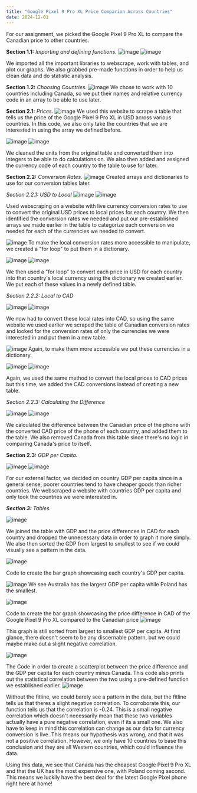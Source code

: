 ```yaml
---
title: "Google Pixel 9 Pro XL Price Comparion Across Countries"
date: 2024-12-01
---
```

For our assignment, we picked the Google Pixel 9 Pro XL to compare the Canadian price to other countries.

**Section 1.1:** *Importing and defining functions.*
![image](https://github.com/user-attachments/assets/f173c6a8-78cc-432d-bb18-8e48c0caabe1)
![image](https://github.com/user-attachments/assets/fd5ab668-ab29-4185-9c9d-bba87e18f3e5)

We imported all the important libraries to webscrape, work with tables, and plot our graphs.  We also grabbed pre-made functions in order to help us clean data and do statistic analysis.

**Section 1.2:** *Choosing Countries.*
![image](https://github.com/user-attachments/assets/c417f8f9-a7f5-43e6-9d4b-3a4c0b703036)
We chose to work with 10 countries including Canada, so we put their names and relative currency code in an array to be able to use later.

**Section 2.1:** *Prices.*
![image](https://github.com/user-attachments/assets/8fea2f86-fe68-4943-b461-521f4910eedc)
We used this website to scrape a table that tells us the price of the Google Pixel 9 Pro XL in USD across various countries.  In this code, we also only take the countries that we are interested in using the array we defined before.

![image](https://github.com/user-attachments/assets/1884a3f8-88d4-40bf-8215-e1ff89cde2b2)
![image](https://github.com/user-attachments/assets/540ef966-47f0-4825-91b0-8cbb6d8e1569)

We cleaned the units from the original table and converted them into integers to be able to do calculations on.  We also then added and assigned the currency code of each country to the table to use for later.

**Section 2.2:** *Conversion Rates.*
![image](https://github.com/user-attachments/assets/e0953bd0-d400-41aa-85c9-c251061e4d52)
Created arrays and dictionaries to use for our conversion tables later.

*Section 2.2.1: USD to Local*
![image](https://github.com/user-attachments/assets/974eaef3-6a53-48cc-8259-958e4e1cbdf7)
![image](https://github.com/user-attachments/assets/62d2b3d5-dbeb-4e3b-b38f-703bd2dfd121)

Used webscraping on a website with live currency conversion rates to use to convert the original USD prices to local prices for each country.  We then identified the conversion rates we needed and put our pre-established arrays we made earlier in the table to categorize each conversion we needed for each of the currencies we needed to convert.

![image](https://github.com/user-attachments/assets/ab6efcd5-a9ba-47d8-96bf-d21ab2706029)
To make the local conversion rates more accessible to manipulate, we created a "for loop" to put them in a dictionary.

![image](https://github.com/user-attachments/assets/1f8ca202-f7ac-4811-b95d-0840a7d5afd2)
![image](https://github.com/user-attachments/assets/a8b649c3-9bf3-4a4b-b619-d9461209bb24)

We then used a "for loop" to convert each price in USD for each country into that country's local currency using the dictionary we created earlier. We put each of these values in a newly defined table.

*Section 2.2.2: Local to CAD*

![image](https://github.com/user-attachments/assets/46a64181-06af-4270-a6a5-4bb13a57be7e)
![image](https://github.com/user-attachments/assets/7f070730-321f-445d-ab86-e0c82ac78c20)

We now had to convert these local rates into CAD, so using the same website we used earlier we scraped the table of Canadian conversion rates and looked for the conversion rates of only the currencies we were interested in and put them in a new table.

![image](https://github.com/user-attachments/assets/44d5568f-f82d-48d0-a132-378d773bcf32)
Again, to make them more accessible we put these currencies in a dictionary.

![image](https://github.com/user-attachments/assets/c66452a1-aa05-454f-9dbf-576e4f906524)
![image](https://github.com/user-attachments/assets/30356d2b-1e4a-42a0-9aad-50d4d42b98f0)

Again, we used the same method to convert the local prices to CAD prices but this time, we added the CAD conversions instead of creating a new table.

*Section 2.2.3: Calculating the Difference*

![image](https://github.com/user-attachments/assets/196429f0-cae6-4a0f-8472-b2019a0c906b)
![image](https://github.com/user-attachments/assets/3317700d-3655-4f34-8abc-fc599f9d45ae)

We calculated the difference between the Canadian price of the phone with the converted CAD price of the phone of each country, and added them to the table.  We also removed Canada from this table since there's no logic in comparing Canada's price to itself.

**Section 2.3:** *GDP per Capita.*

![image](https://github.com/user-attachments/assets/1c87fe97-e189-4bf0-b51a-8f263bf1b097)
![image](https://github.com/user-attachments/assets/f0ceee5a-7646-48e6-b3b2-4d460f7d97e3)

For our external factor, we decided on country GDP per capita since in a general sense, poorer countries tend to have cheaper goods than richer countries.  We webscraped a website with countries GDP per capita and only took the countries we were interested in.

***Section 3:*** *Tables.*

![image](https://github.com/user-attachments/assets/f7c151e0-2550-42c5-b39f-a0785542d9d5)

We joined the table with GDP and the price differences in CAD for each country and dropped the unnecessary data in order to graph it more simply.  We also then sorted the GDP from largest to smallest to see if we could visually see a pattern in the data.

![image](https://github.com/user-attachments/assets/c4402182-324e-479b-b447-42f9115bf99a)

Code to create the bar graph showcasing each country's GDP per capita.

![image](https://github.com/user-attachments/assets/5ebca870-37ee-4e45-9f5f-d94e519ff603)
We see Australia has the largest GDP per capita while Poland has the smallest.

![image](https://github.com/user-attachments/assets/efaab24f-0c94-4124-b726-8e122d30facb)

Code to create the bar graph showcasing the price difference in CAD of the Google Pixel 9 Pro XL compared to the Canadian price
![image](https://github.com/user-attachments/assets/782ebc37-7fba-4417-b074-e545895eadf3)

This graph is still sorted from largest to smallest GDP per capita.  At first glance, there doesn't seem to be any discernable pattern, but we could maybe make out a slight negative correlation.

![image](https://github.com/user-attachments/assets/12cb4d66-ef26-4ac9-aa24-3f4bb2b44616)

The Code in order to create a scatterplot between the price difference and the GDP per capita for each country minus Canada.  This code also prints out the statistical correlation between the two using a pre-defined function we established earlier.
![image](https://github.com/user-attachments/assets/8b8cd406-4e68-4091-ab74-574baea3d711)

Without the fitline, we could barely see a pattern in the data, but the fitline tells us that theres a slight negative correlation.  To corroborate this, our function tells us that the correlation is -0.24.  This is a small negative correlation which doesn't necessarily mean that these two variables actually have a pure negative correlation, even if its a small one.  We also have to keep in mind this correlation can change as our data for currency conversion is live.  This means our hypothesis was wrong, and that it was not a positive correlation.  However, we only have 10 countries to base this conclusion and they are all Western countries, which could influence the data.

Using this data, we see that Canada has the cheapest Google Pixel 9 Pro XL and that the UK has the most expensive one, with Poland coming second.  This means we luckily have the best deal for the latest Google Pixel phone right here at home!
